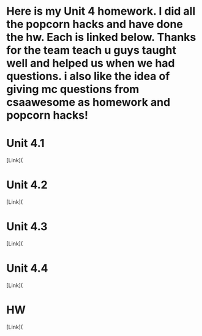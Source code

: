 # Here is my Unit 4 homework. I did all the popcorn hacks and have done the hw. Each is linked below. Thanks for the team teach u guys taught well and helped us when we had questions. i also like the idea of giving mc questions from csaawesome as homework and popcorn hacks!

# Unit 4.1
[Link](

# Unit 4.2
[Link](

# Unit 4.3
[Link](

# Unit 4.4
[Link](

# HW
[Link](



